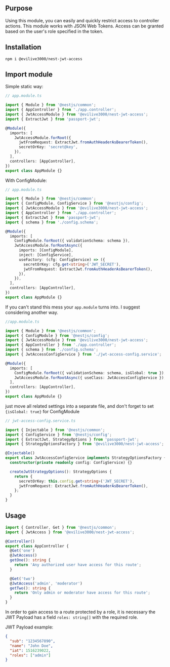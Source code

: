 ## Purpose
Using this module, you can easily and quickly restrict access to controller actions. 
This module works with JSON Web Tokens. 
Access can be granted based on the user's role specified in the token.

## Installation
```shell script
npm i @evilive3000/nest-jwt-access
```

## Import module
Simple static way:
```typescript
// app.module.ts

import { Module } from '@nestjs/common';
import { AppController } from './app.controller';
import { JwtAccessModule } from '@evilive3000/nest-jwt-access';
import { ExtractJwt } from 'passport-jwt';

@Module({
  imports: [
    JwtAccessModule.forRoot({
      jwtFromRequest: ExtractJwt.fromAuthHeaderAsBearerToken(),
      secretOrKey: 'secret@key',
    }),
  ],
  controllers: [AppController],
})
export class AppModule {}
```

With ConfigModule:
```typescript
// app.module.ts

import { Module } from '@nestjs/common';
import { ConfigModule, ConfigService } from '@nestjs/config';
import { JwtAccessModule } from '@evilive3000/nest-jwt-access';
import { AppController } from './app.controller';
import { ExtractJwt } from 'passport-jwt';
import { schema } from './config.schema';

@Module({
  imports: [
    ConfigModule.forRoot({ validationSchema: schema }),
    JwtAccessModule.forRootAsync({
      imports: [ConfigModule],
      inject: [ConfigService],
      useFactory: (cfg: ConfigService) => ({
        secretOrKey: cfg.get<string>('JWT_SECRET'),
        jwtFromRequest: ExtractJwt.fromAuthHeaderAsBearerToken(),
      }),
    }),
  ],
  controllers: [AppController],
})
export class AppModule {}
```

If you can't stand this mess your `app.module` turns into. I suggest considering another way.
```typescript
//app.module.ts

import { Module } from '@nestjs/common';
import { ConfigModule } from '@nestjs/config';
import { JwtAccessModule } from '@evilive3000/nest-jwt-access';
import { AppController } from './app.controller';
import { schema } from './config.schema';
import { JwtAccessConfigService } from './jwt-access-config.service';

@Module({
  imports: [
    ConfigModule.forRoot({ validationSchema: schema, isGlobal: true }),
    JwtAccessModule.forRootAsync({ useClass: JwtAccessConfigService }),
  ],
  controllers: [AppController],
})
export class AppModule {}
```

just move all related settings into a separate file, and don't forget to set `{isGlobal: true}` for ConfigModule
```typescript
// jwt-access-config.service.ts

import { Injectable } from '@nestjs/common';
import { ConfigService } from '@nestjs/config';
import { ExtractJwt, StrategyOptions } from 'passport-jwt';
import { StrategyOptionsFactory } from '@evilive3000/nest-jwt-access';

@Injectable()
export class JwtAccessConfigService implements StrategyOptionsFactory {
  constructor(private readonly config: ConfigService) {}

  createJwtStrategyOptions(): StrategyOptions {
    return {
      secretOrKey: this.config.get<string>('JWT_SECRET'),
      jwtFromRequest: ExtractJwt.fromAuthHeaderAsBearerToken(),
    };
  }
}
```

## Usage

```typescript
import { Controller, Get } from '@nestjs/common';
import { JwtAccess } from '@evilive3000/nest-jwt-access';

@Controller()
export class AppController {
  @Get('one')
  @JwtAccess()
  getOne(): string {
    return 'Any authorized user have access for this route';
  }

  @Get('two')
  @JwtAccess('admin', 'moderator')
  getTwo(): string {
    return 'Only admin or moderator have access for this route';
  }
}
```

In order to gain access to a route protected by a role, 
it is necessary the JWT Payload has a field `roles: string[]` with the required role.

JWT Payload example: 
```json
{
  "sub": "1234567890",
  "name": "John Doe",
  "iat": 1516239022,
  "roles": ["admin"]
}
```
